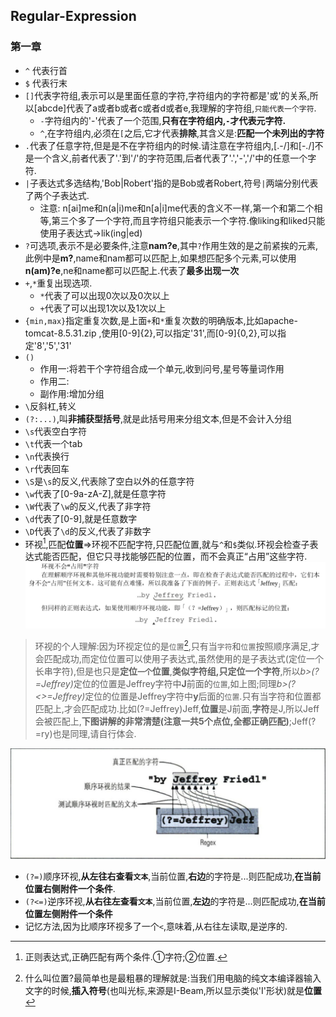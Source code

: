 ## Regular-Expression  

### 第一章
* `^` 代表行首
* `$` 代表行末
* `[]`代表字符组,表示可以是里面任意的字符,字符组内的字符都是'或'的关系,所以[abcde]代表了a或者b或者c或者d或者e,我理解的字符组,`只能代表一个字符`.
  * `-`字符组内的'-'代表了一个范围,<b>只有在字符组内,`-`才代表元字符.</b>
  * `^`,在字符组内,必须在`[`之后,它才代表<b>排除</b>,其含义是:<b>匹配一个未列出的字符</b>
* `.`代表了任意字符,但是是不在字符组内的时候.请注意在字符组内,[.-/]和[-./]不是一个含义,前者代表了'.'到'/'的字符范围,后者代表了'.','-','/'中的任意一个字符.
* `|`子表达式多选结构,'Bob|Robert'指的是Bob或者Robert,符号`|`两端分别代表了两个子表达式.
  * 注意: n[ai]me和n(a|i)me和n[a|i]me代表的含义不一样,第一个和第二个相等,第三个多了一个字符,而且字符组只能表示一个字符.像liking和liked只能使用子表达式->lik(ing|ed)
* `?`可选项,表示不是必要条件,注意<b>nam?e</b>,其中`?`作用生效的是之前紧挨的元素,此例中是<b>m?</b>,name和nam都可以匹配上,如果想匹配多个元素,可以使用<b>n(am)?e</b>,ne和name都可以匹配上.代表了<b>最多出现一次</b>
* `+`,`*`重复出现选项.
  * `*`代表了可以出现0次以及0次以上
  * `+`代表了可以出现1次以及1次以上
* `{min,max}`指定重复次数,是上面`+`和`*`重复次数的明确版本,比如apache-tomcat-8.5.31.zip ,使用[0-9]{2},可以指定'31',而[0-9]{0,2},可以指定'8','5','31'
* `()`
  * 作用一:将若干个字符组合成一个单元,收到问号,星号等量词作用
  * 作用二:
  * 副作用:增加分组
* `\`反斜杠,转义
* `(?:...)`,叫<b>非捕获型括号</b>,就是此括号用来分组文本,但是不会计入分组
* `\s`代表空白字符
* `\t`代表一个tab
* `\n`代表换行
* `\r`代表回车
* `\S`是`\s`的反义,代表除了空白以外的任意字符
* `\w`代表了[0-9a-zA-Z],就是任意字符
* `\W`代表了`\w`的反义,代表了非字符
* `\d`代表了[0-9],就是任意数字
* `\D`代表了`\d`的反义,代表了非数字
* 环视[^1],匹配<b>位置</b>=>环视不匹配字符,只匹配位置,就与`^`和`$`类似.环视会检查子表达式能否匹配，但它只寻找能够匹配的位置，而不会真正“占用”这些字符.
![roundsee](../../Images/regex_roundsee.png)
> 环视的个人理解:因为环视定位的是`位置`[^2],只有当`字符`和`位置`按照顺序满足,才会匹配成功,而定位位置可以使用子表达式,虽然使用的是子表达式(定位一个长串字符),但是也只是**定位`一个`位置**,**类似字符组,只定位一个字符**,所以<i>b>(?=Jeffrey)</b></i>定位的位置是Jeffrey字符中**J**前面的`位置`,如上图;同理<i>b>(?<>=Jeffrey)</b></i>定位的位置是Jeffrey字符中**y**后面的`位置`.只有当字符和位置都匹配上,才会匹配成功.比如(?=Jeffrey)Jeff,**位置**是J前面,**字符**是J,所以Jeff会被匹配上,**下图讲解的非常清楚(注意一共5个点位,全都正确匹配)**;Jeff(?=ry)也是同理,请自行体会.

![roundsee](../../Images/roundsee_pos.png)
  * `(?=)`顺序环视,<b>从左往右查看`文本`</b>,当前位置,<b>右边</b>的字符是...则匹配成功,<b>在当前位置右侧附件一个条件</b>.
  * `(?<=)`逆序环视,<b>从右往左查看`文本`</b>,当前位置,<b>左边</b>的字符是...则匹配成功,<b>在当前位置左侧附件一个条件</b>
  * 记忆方法,因为比顺序环视多了一个`<`,意味着,从右往左读取,是逆序的.


[^1]:正则表达式,正确匹配有两个条件.①字符;②位置.
[^2]:什么叫位置?最简单也是最粗暴的理解就是:当我们用电脑的纯文本编译器输入文字的时候,**插入符号**(也叫光标,来源是I-Beam,所以显示类似'I'形状)就是**位置**